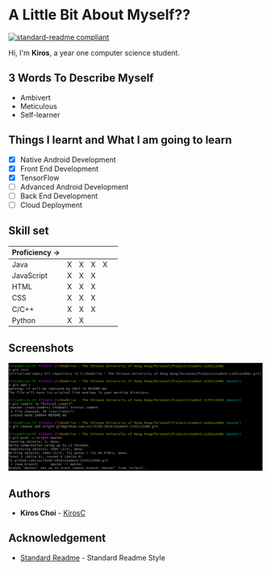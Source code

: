 # A Little Bit About Myself??
[![standard-readme compliant](https://img.shields.io/badge/readme%20style-standard-brightgreen.svg?style=flat-square)](https://github.com/RichardLitt/standard-readme)

Hi, I'm **Kiros**, a year one computer science  student.

## 3 Words To Describe Myself
* Ambivert
* Meticulous
* Self-learner

## Things I learnt and What I am going to learn

- [x] Native Android Development
- [x] Front End Development
- [x] TensorFlow
- [ ] Advanced Android Development
- [ ] Back End Development
- [ ] Cloud Deployment

## Skill set
| Proficiency -> |  |  |  |  |  |
|----------------|---|---|---|---|---|
| Java | X | X | X | X |  |
| JavaScript | X | X | X |  |  |
| HTML | X | X | X |  |  |
| CSS | X | X | X |  |  |
| C/C++ | X | X | X |  |  |
| Python | X | X |  |  |  |

## Screenshots
![](screenshots/01.png)

## Authors

* **Kiros Choi** - [KirosC](https://github.com/KirosC)

## Acknowledgement

* [Standard Readme](https://github.com/RichardLitt/standard-readme) - Standard Readme Style
